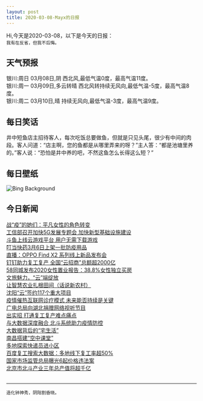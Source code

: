 ```yaml
---
layout: post
title: 2020-03-08-Mayx的日报
---
```


Hi,今天是2020-03-08，以下是今天的日报：<br><small>
我有在反省，但我不后悔。</small><!--more-->
## 天气预报
银川:周日 03月08日,阴 西北风,最低气温0度，最高气温11度。<br>银川:周一 03月09日,多云转晴 西北风转持续无风向,最低气温-5度，最高气温8度。<br>银川:周二 03月10日,晴 持续无风向,最低气温-3度，最高气温9度。
## 每日笑话
井中短鱼店主招待客人，每次吃饭总要做鱼，但就是只见头尾，很少有中间的肉段。客人问道：“店主啊，您的鱼都是从哪里弄来的呀？”主人答：“都是池塘里养的。”客人说：“恐怕是井中养的吧，不然这鱼怎么长得这么短？”
## 每日壁纸
![Bing Background](https://cn.bing.com/th?id=OHR.BronteBaths_EN-US9467599141_1920x1080.jpg&rf=LaDigue_1920x1080.jpg&pid=hp "Bird's-eye view of Bronte Baths ocean pool outside Sydney, Australia (© Shay Cooper/Media Drum World/Cavan Images)")
## 今日新闻

[战“疫”的她们：平凡女性的角色转变](http://it.people.com.cn/n1/2020/0307/c1009-31621669.html)   
[工信部召开加快5G发展专题会 加快新型基础设施建设](http://it.people.com.cn/n1/2020/0307/c1009-31621503.html)   
[斗鱼上线云游戏平台 用户无需下载游戏](http://it.people.com.cn/n1/2020/0306/c1009-31621108.html)   
[叮当快药3月6日上架一批防疫用品](http://it.people.com.cn/n1/2020/0306/c1009-31620984.html)   
[直播：OPPO Find X2 系列线上新品发布会](http://it.people.com.cn/n1/2020/0305/c1009-31619054.html)   
[钉钉助力复工复产 全国“云招商”总额超2000亿](http://it.people.com.cn/n1/2020/0306/c1009-31620906.html)   
[58同城发布2020女性置业报告：38.8%女性独立买房](http://it.people.com.cn/n1/2020/0306/c1009-31620867.html)   
[文旅魅力，“云”端绽放](http://it.people.com.cn/n1/2020/0306/c1009-31619915.html)   
[让智慧农业扎根田间（话说新农村）](http://it.people.com.cn/n1/2020/0306/c1009-31619901.html)   
[沈阳“云”签约117个重大项目](http://it.people.com.cn/n1/2020/0306/c1009-31619919.html)   
[疫情催热互联网诊疗模式 未来能否持续是关键](http://it.people.com.cn/n1/2020/0306/c1009-31619939.html)   
[广电总局向湖北捐赠网络视听节目](http://it.people.com.cn/n1/2020/0306/c1009-31619896.html)   
[出实招 打通复工复产难点痛点](http://it.people.com.cn/n1/2020/0306/c1009-31619686.html)   
[与大数据深度融合 北斗系统助力疫情防控](http://it.people.com.cn/n1/2020/0306/c1009-31619561.html)   
[大数据背后的“宅生活”](http://it.people.com.cn/n1/2020/0306/c1009-31619559.html)   
[南昌搭建“空中课堂”](http://it.people.com.cn/n1/2020/0306/c1009-31619545.html)   
[多地探索快递员进小区](http://it.people.com.cn/n1/2020/0306/c1009-31619533.html)   
[百度复工搜索大数据：多地线下复工率超50%](http://it.people.com.cn/n1/2020/0306/c1009-31619519.html)   
[国家市场监管总局曝光6起价格违法案](http://it.people.com.cn/n1/2020/0306/c1009-31619501.html)   
[北京市北斗产业三年总产值将超千亿](http://it.people.com.cn/n1/2020/0306/c1009-31619479.html)   
<br />

***

<small>造化钟神秀，阴阳割昏晓。</small>
